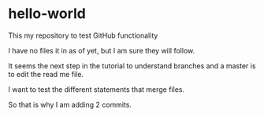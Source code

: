 # hello-world
This my repository to test GitHub functionality

I have no files it in as of yet, but I am sure they will follow.

It seems the next step in the tutorial to understand branches and a master is to edit the read me file.

I want to test the different statements that merge files.

So that is why I am adding 2 commits.
